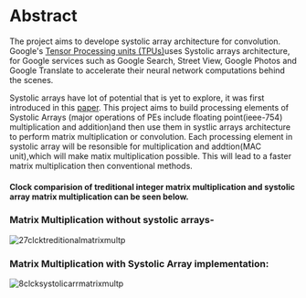 
# Abstract


The project aims to develope systolic array architecture for convolution. Google's [Tensor Processing units (TPUs)](https://cloud.google.com/blog/products/gcp/an-in-depth-look-at-googles-first-tensor-processing-unit-tpu)uses Systolic arrays architecture, for Google services such as Google Search, Street View, Google Photos and Google Translate to accelerate their neural network computations behind the scenes.


Systolic arrays have lot of potential that is yet to  explore, it was first introduced in this [paper](http://www.eecs.harvard.edu/~htk/publication/1982-kung-why-systolic-architecture.pdf).
This project aims to build processing elements of Systolic Arrays (major operations of PEs include floating point(ieee-754) multiplication and addition)and then use them in systlic arrays architecture to perform matrix multiplication or convolution.
Each processing element in systolic array will be resonsible for multiplication and addtion(MAC unit),which will make matix multiplication possible. This will lead to a faster matrix multiplication then conventional methods.


#### Clock comparision of treditional integer matrix multiplication and systolic array matrix multiplication can be seen below.


### Matrix Multiplication without systolic arrays-
![27clcktreditionalmatrixmultp](https://user-images.githubusercontent.com/26172160/48943766-46d85080-ef4a-11e8-984f-0c73ba18cadf.png)


### Matrix Multiplication with Systolic Array implementation: 
![8clcksystolicarrmatrixmultp](https://user-images.githubusercontent.com/26172160/48943826-7c7d3980-ef4a-11e8-921c-505cdd21c595.png)
